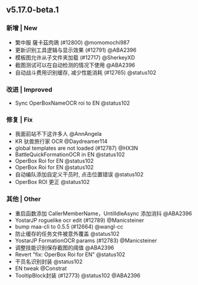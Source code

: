 ## v5.17.0-beta.1

### 新增 | New

* 繁中服 薩卡茲肉鴿 (#12800) @momomochi987
* 更新识别工具逻辑与显示效果 (#12791) @ABA2396
* 模板图允许从子文件夹加载 (#12717) @SherkeyXD
* 截图测试可以在自动检测的情况下使用 @ABA2396
* 自动战斗费用识别缓存, 减少性能消耗 (#12765) @status102

### 改进 | Improved

* Sync OperBoxNameOCR roi to EN @status102

### 修复 | Fix

* 我面前站不下这许多人 @AnnAngela
* KR 驮兽旅行家 OCR @Daydreamer114
* global templates are not loaded (#12787) @HX3N
* BattleQuickFormationOCR in EN @status102
* OperBox Roi for EN @status102
* OperBox Roi for EN @status102
* 自动编队添加自定义干员时, 点击位置错误 @status102
* OperBox ROI 更正 @status102

### 其他 | Other

* 重启函数添加 CallerMemberName，UntilIdleAsync 添加消抖 @ABA2396
* YostarJP roguelike ocr edit (#12789) @Manicsteiner
* bump maa-cli to 0.5.5 (#12664) @wangl-cc
* 防止缓存的任务文件被意外覆盖 @status102
* YostarJP FormationOCR params (#12783) @Manicsteiner
* 调整技能识别保存截图的阈值 @ABA2396
* Revert "fix: OperBox Roi for EN" @status102
* 干员名识别封装 @status102
* EN tweak @Constrat
* TooltipBlock封装 (#12773) @status102 @ABA2396
